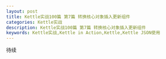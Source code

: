 ```yaml
---
layout: post
title: Kettle实战100篇 第7篇 转换核心对象插入更新组件
categories: Kettle实战
description: Kettle实战100篇 第7篇 转换核心对象插入更新组件
keywords: Kettle实战,Kettle in Action,Kettle,Kettle JSON使用
---
```


 待续